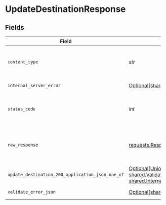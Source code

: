 # UpdateDestinationResponse


## Fields

| Field                                                                                                                                                       | Type                                                                                                                                                        | Required                                                                                                                                                    | Description                                                                                                                                                 |
| ----------------------------------------------------------------------------------------------------------------------------------------------------------- | ----------------------------------------------------------------------------------------------------------------------------------------------------------- | ----------------------------------------------------------------------------------------------------------------------------------------------------------- | ----------------------------------------------------------------------------------------------------------------------------------------------------------- |
| `content_type`                                                                                                                                              | *str*                                                                                                                                                       | :heavy_check_mark:                                                                                                                                          | HTTP response content type for this operation                                                                                                               |
| `internal_server_error`                                                                                                                                     | [Optional[shared.InternalServerError]](../../models/shared/internalservererror.md)                                                                          | :heavy_minus_sign:                                                                                                                                          | Something went wrong                                                                                                                                        |
| `status_code`                                                                                                                                               | *int*                                                                                                                                                       | :heavy_check_mark:                                                                                                                                          | HTTP response status code for this operation                                                                                                                |
| `raw_response`                                                                                                                                              | [requests.Response](https://requests.readthedocs.io/en/latest/api/#requests.Response)                                                                       | :heavy_minus_sign:                                                                                                                                          | Raw HTTP response; suitable for custom response parsing                                                                                                     |
| `update_destination_200_application_json_one_of`                                                                                                            | [Optional[Union[shared.Destination, shared.ValidateErrorJSON, shared.InternalServerError]]](../../models/operations/updatedestination200applicationjson.md) | :heavy_minus_sign:                                                                                                                                          | Ok                                                                                                                                                          |
| `validate_error_json`                                                                                                                                       | [Optional[shared.ValidateErrorJSON]](../../models/shared/validateerrorjson.md)                                                                              | :heavy_minus_sign:                                                                                                                                          | Validation Failed                                                                                                                                           |